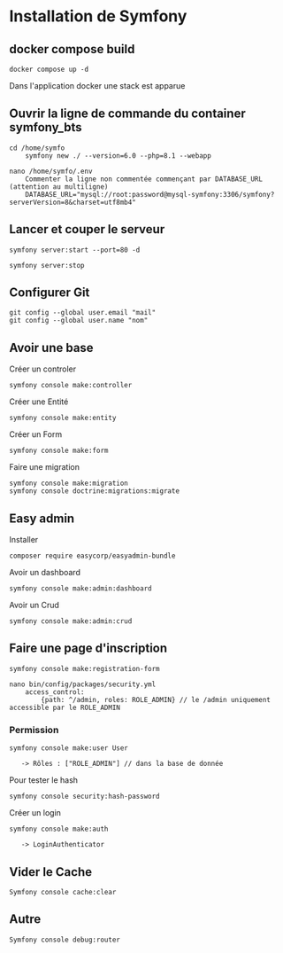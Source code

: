 # Installation de Symfony

## docker compose build

	docker compose up -d

Dans l'application docker une stack est apparue

## Ouvrir la ligne de commande du container symfony_bts

	cd /home/symfo
		symfony new ./ --version=6.0 --php=8.1 --webapp

	nano /home/symfo/.env
		Commenter la ligne non commentée commençant par DATABASE_URL (attention au multiligne)
		DATABASE_URL="mysql://root:password@mysql-symfony:3306/symfony?serverVersion=8&charset=utf8mb4"

## Lancer et couper le serveur 

	symfony server:start --port=80 -d 

	symfony server:stop

## Configurer Git 

	git config --global user.email "mail"
	git config --global user.name "nom"
	
## Avoir une base
	
   Créer un controler 

	symfony console make:controller

   Créer une Entité 

	symfony console make:entity

   Créer un Form
   
   	symfony console make:form

   Faire une migration 

	symfony console make:migration
	symfony console doctrine:migrations:migrate


## Easy admin 
	
   Installer 

	composer require easycorp/easyadmin-bundle


   Avoir un dashboard

	symfony console make:admin:dashboard

   Avoir un Crud 

	symfony console make:admin:crud

## Faire une page d'inscription 

	symfony console make:registration-form
	
	nano bin/config/packages/security.yml
		access_control: 
			{path: ^/admin, roles: ROLE_ADMIN} // le /admin uniquement accessible par le ROLE_ADMIN
		

### Permission 

	symfony console make:user User

	   -> Rôles : ["ROLE_ADMIN"] // dans la base de donnée

   Pour tester le hash 

	symfony console security:hash-password

  Créer un login
  
	symfony console make:auth

	   -> LoginAuthenticator
	   

## Vider le Cache

	Symfony console cache:clear

## Autre
	Symfony console debug:router
